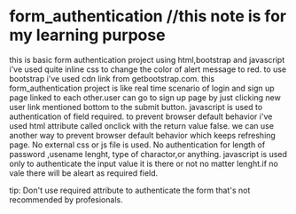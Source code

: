 # form_authentication  //this note is for my learning purpose
this is basic form authentication project using html,bootstrap and javascript
i've used quite inline css to change the color of alert message to red.
to use bootstrap i've used cdn link from getbootstrap.com.
this form_authentication project is like real time scenario of login and sign up page linked to each other.user can go to sign up page by just clicking new user link
mentioned bottom to the submit button.
javascript is used to authentication of field required.
to prevent browser default behavior i've used html attribute called onclick with the return value false. we can use another way to prevent browser default behavior
which keeps refreshing page.
No external css or js file is used.
No authentication for length of password ,usename lenght, type of charactor,or anything.
javascript is used only to authenticate the input value it is there or not no matter lenght.if no vale there will be aleart as required field.

tip: Don't use required attribute to authenticate the form that's not recommended by profesionals.

